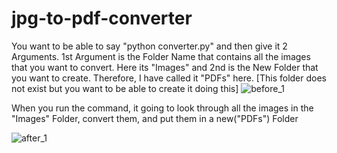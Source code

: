 # jpg-to-pdf-converter
You want to be able to say "python converter.py" and then give it 2 Arguments.
  1st Argument is the Folder Name that contains all the images that you want to convert. Here its "Images" and 
  2nd is the New Folder that you want to create. Therefore, I have called it "PDFs" here. [This folder does not exist but you want to be able to create it doing this]
![before_1](https://user-images.githubusercontent.com/95636204/151943768-4b63dd2d-c42b-4b16-8613-265df0bbebd3.png)

When you run the command, it going to look through all the images in the "Images" Folder, convert them, and put them in a new("PDFs") Folder  

![after_1](https://user-images.githubusercontent.com/95636204/151943748-d6a101b1-5b14-47b2-9029-a75bd76dba80.png)

